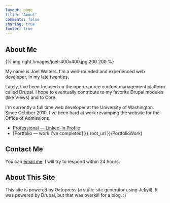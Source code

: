 ```yaml
---
layout: page
title: "About"
comments: false
sharing: true
footer: true
---
```


## About Me

{% img right /images/joel-400x400.jpg 200 200 %}

My name is Joel Walters. I'm a well-rounded and experienced web developer, in my late twenties.

Lately, I've been focused on the open-source content management platform called Drupal. I hope to eventually contribute to my favorite Drupal modules (like Views) and to Core.

I'm currently a full time web developer at the University of Washington. Since October 2010, I've been hard at work revamping the website for the Office of Admissions.

* [Professional — Linked-In Profile](http://www.linkedin.com/in/jtwal)
* [Portfolio — work I've completed]({{ root_url }}/PortfolioWork)

## Contact Me

You can <a target="_blank" href="http://www.google.com/recaptcha/mailhide/d?k=01ltd986N2a6qrD_bono1HAA==&c=ppDYSR5dJirogWZGamibOg1rGgc3C3wSCg5He0AMGmY=">email me</a>. I will try to respond within 24 hours.

## About This Site

This site is powered by Octopress (a static site generator using Jekyll). It was powered by Drupal, but that was overkill for a blog. :)